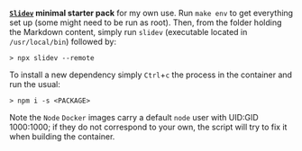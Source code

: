 **[`Slidev`](https://sli.dev/) minimal starter pack** for my own use. Run `make env` to
get everything set up (some might need to be run as root). Then, from the folder holding
the Markdown content, simply run `slidev` (executable located in `/usr/local/bin`)
followed by:

```shell
> npx slidev --remote
```

To install a new dependency simply `Ctrl`+`c` the process in the container and run the
usual:

```shell
> npm i -s <PACKAGE>
```

Note the `Node` `Docker` images carry a default `node` user with UID:GID 1000:1000; if
they do not correspond to your own, the script will try to fix it when building the
container.
